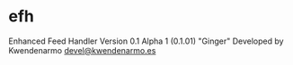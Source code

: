 efh
===

Enhanced Feed Handler Version 0.1 Alpha 1 (0.1.01) "Ginger"
Developed by Kwendenarmo <devel@kwendenarmo.es>

